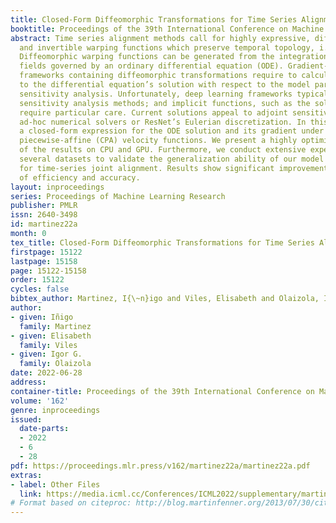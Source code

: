 ```yaml
---
title: Closed-Form Diffeomorphic Transformations for Time Series Alignment
booktitle: Proceedings of the 39th International Conference on Machine Learning
abstract: Time series alignment methods call for highly expressive, differentiable
  and invertible warping functions which preserve temporal topology, i.e diffeomorphisms.
  Diffeomorphic warping functions can be generated from the integration of velocity
  fields governed by an ordinary differential equation (ODE). Gradient-based optimization
  frameworks containing diffeomorphic transformations require to calculate derivatives
  to the differential equation’s solution with respect to the model parameters, i.e.
  sensitivity analysis. Unfortunately, deep learning frameworks typically lack automatic-differentiation-compatible
  sensitivity analysis methods; and implicit functions, such as the solution of ODE,
  require particular care. Current solutions appeal to adjoint sensitivity methods,
  ad-hoc numerical solvers or ResNet’s Eulerian discretization. In this work, we present
  a closed-form expression for the ODE solution and its gradient under continuous
  piecewise-affine (CPA) velocity functions. We present a highly optimized implementation
  of the results on CPU and GPU. Furthermore, we conduct extensive experiments on
  several datasets to validate the generalization ability of our model to unseen data
  for time-series joint alignment. Results show significant improvements both in terms
  of efficiency and accuracy.
layout: inproceedings
series: Proceedings of Machine Learning Research
publisher: PMLR
issn: 2640-3498
id: martinez22a
month: 0
tex_title: Closed-Form Diffeomorphic Transformations for Time Series Alignment
firstpage: 15122
lastpage: 15158
page: 15122-15158
order: 15122
cycles: false
bibtex_author: Martinez, I{\~n}igo and Viles, Elisabeth and Olaizola, Igor G.
author:
- given: Iñigo
  family: Martinez
- given: Elisabeth
  family: Viles
- given: Igor G.
  family: Olaizola
date: 2022-06-28
address:
container-title: Proceedings of the 39th International Conference on Machine Learning
volume: '162'
genre: inproceedings
issued:
  date-parts:
  - 2022
  - 6
  - 28
pdf: https://proceedings.mlr.press/v162/martinez22a/martinez22a.pdf
extras:
- label: Other Files
  link: https://media.icml.cc/Conferences/ICML2022/supplementary/martinez22a-supp.zip
# Format based on citeproc: http://blog.martinfenner.org/2013/07/30/citeproc-yaml-for-bibliographies/
---
```

